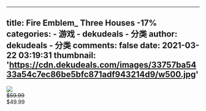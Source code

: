 
---
title: Fire Emblem_ Three Houses
-17%
categories: 
    - 游戏
    - dekudeals - 分类
author: dekudeals - 分类
comments: false
date: 2021-03-22 03:19:31
thumbnail: 'https://cdn.dekudeals.com/images/33757ba5433a54c7ec86be5bfc871adf943214d9/w500.jpg'
---

<div>   
<img src="https://cdn.dekudeals.com/images/33757ba5433a54c7ec86be5bfc871adf943214d9/w500.jpg" referrerpolicy="no-referrer"><br><s>$59.99</s><br>$49.99  
</div>
            